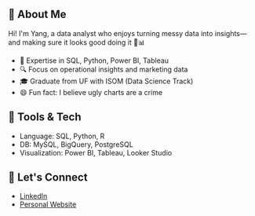 ## 👋 About Me
Hi! I'm Yang, a data analyst who enjoys turning messy data into insights—and making sure it looks good doing it 🎨📊

- 📌 Expertise in SQL, Python, Power BI, Tableau
- 🔍 Focus on operational insights and marketing data
- 🎓 Graduate from UF with ISOM (Data Science Track)
- 😄 Fun fact: I believe ugly charts are a crime

## 🧰 Tools & Tech
- Language: SQL, Python, R
- DB: MySQL, BigQuery, PostgreSQL
- Visualization: Power BI, Tableau, Looker Studio

## 🔗 Let's Connect
- [LinkedIn](https://your-linkedin-link)
- [Personal Website](https://your-site.com)
